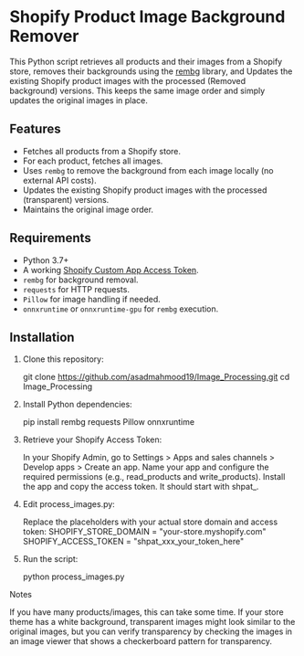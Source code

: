 # Shopify Product Image Background Remover

This Python script retrieves all products and their images from a Shopify store, removes their backgrounds using the [rembg](https://github.com/danielgatis/rembg) library, and Updates the existing Shopify product images with the processed (Removed background) versions. This keeps the same image order and simply updates the original images in place.

## Features
- Fetches all products from a Shopify store.
- For each product, fetches all images.
- Uses `rembg` to remove the background from each image locally (no external API costs).
- Updates the existing Shopify product images with the processed (transparent) versions.
- Maintains the original image order.

## Requirements
- Python 3.7+
- A working [Shopify Custom App Access Token](https://shopify.dev/apps/auth/admin-access).
- `rembg` for background removal.
- `requests` for HTTP requests.
- `Pillow` for image handling if needed.
- `onnxruntime` or `onnxruntime-gpu` for `rembg` execution.

## Installation

1. Clone this repository:

   git clone https://github.com/asadmahmood19/Image_Processing.git
   cd Image_Processing

2. Install Python dependencies:

   pip install rembg requests Pillow onnxruntime

3. Retrieve your Shopify Access Token:

   In your Shopify Admin, go to Settings > Apps and sales channels > Develop apps > Create an app.
   Name your app and configure the required permissions (e.g., read_products and write_products).
   Install the app and copy the access token. It should start with shpat_.

4. Edit process_images.py:

    Replace the placeholders with your actual store domain and access token:
    SHOPIFY_STORE_DOMAIN = "your-store.myshopify.com"
    SHOPIFY_ACCESS_TOKEN = "shpat_xxx_your_token_here"

5. Run the script:
  
   python process_images.py


Notes

If you have many products/images, this can take some time.
If your store theme has a white background, transparent images might look similar to the original images, but you can verify transparency by checking the images in an image viewer that shows a checkerboard pattern for transparency.
